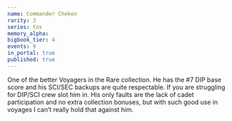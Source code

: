 ```yaml
---
name: Commander Chekov
rarity: 3
series: tos
memory_alpha:
bigbook_tier: 4
events: 9
in_portal: true
published: true
---
```


One of the better Voyagers in the Rare collection. He has the #7 DIP base score and his SCI/SEC backups are quite respectable. If you are struggling for DIP/SCI crew slot him in. His only faults are the lack of cadet participation and no extra collection bonuses, but with such good use in voyages I can’t really hold that against him.
